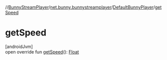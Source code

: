 //[BunnyStreamPlayer](../../../index.md)/[net.bunny.bunnystreamplayer](../index.md)/[DefaultBunnyPlayer](index.md)/[getSpeed](get-speed.md)

# getSpeed

[androidJvm]\
open override fun [getSpeed](get-speed.md)(): [Float](https://kotlinlang.org/api/core/kotlin-stdlib/kotlin/-float/index.html)